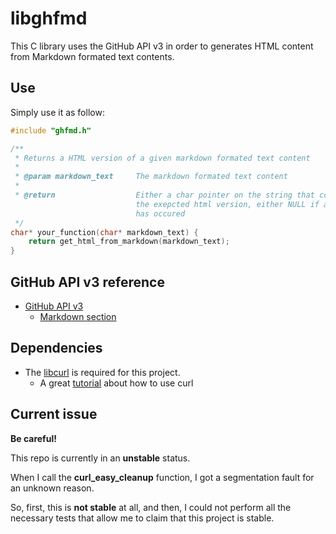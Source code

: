 libghfmd
========

This C library uses the GitHub API v3 in order to generates HTML content from
Markdown formated text contents.


Use
---

Simply use it as follow:

```c
#include "ghfmd.h"

/**
 * Returns a HTML version of a given markdown formated text content
 *
 * @param markdown_text     The markdown formated text content
 *
 * @return                  Either a char pointer on the string that contains
                            the exepcted html version, either NULL if a problem
                            has occured
 */
char* your_function(char* markdown_text) {
    return get_html_from_markdown(markdown_text);
}
```




GitHub API v3 reference
-----------------------

- [GitHub API v3](http://developer.github.com/v3/)
    - [Markdown section](http://developer.github.com/v3/markdown/)



Dependencies
------------

- The [libcurl](http://curl.haxx.se/libcurl/) is required for this project.
    - A great [tutorial](http://curl.haxx.se/libcurl/c/libcurl-tutorial.html)
      about how to use curl


Current issue
-------------

**Be careful!**   

This repo is currently in an **unstable** status.

When I call the **curl_easy_cleanup** function, I got a segmentation fault for
an unknown reason.

So, first, this is **not stable** at all, and then, I could not perform all the
necessary tests that allow me to claim that this project is stable.
